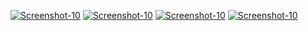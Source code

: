 <a href="https://image.prntscr.com/image/91QPEUF3S6GG_JRDafJcgg.png"><img src="https://image.prntscr.com/image/91QPEUF3S6GG_JRDafJcgg.png" alt="Screenshot-10" border="0"></a>
<a href="https://image.prntscr.com/image/TIKuqOfhSWGT82SXUfYChQ.png"><img src="https://image.prntscr.com/image/TIKuqOfhSWGT82SXUfYChQ.png" alt="Screenshot-10" border="0"></a>
<a href=""><img src="" alt="Screenshot-10" border="0"></a>
<a href=""><img src="" alt="Screenshot-10" border="0"></a>